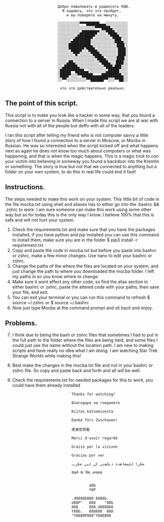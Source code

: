                             Добро пожаловать в радиосеть KQB.
                              Я надеюсь, что это пройдет,
                                и вы поверите на минуту.

                            ░░░░░░░░░░▀▀▀██████▄▄▄░░░░░░░░░░
                            ░░░░░░░░░░░░░░░░░▀▀▀████▄░░░░░░░
                            ░░░░░░░░░░▄███████▀░░░▀███▄░░░░░
                            ░░░░░░░░▄███████▀░░░░░░░▀███▄░░░
                            ░░░░░░▄████████░░░░░░░░░░░███▄░░
                            ░░░░░██████████▄░░░░░░░░░░░███▌░
                            ░░░░░▀█████▀░▀███▄░░░░░░░░░▐███░
                            ░░░░░░░▀█▀░░░░░▀███▄░░░░░░░▐███░
                            ░░░░░░░░░░░░░░░░░▀███▄░░░░░███▌░
                            ░░░░▄██▄░░░░░░░░░░░▀███▄░░▐███░░
                            ░░▄██████▄░░░░░░░░░░░▀███▄███░░░
                            ░█████▀▀████▄▄░░░░░░░░▄█████░░░░
                            ░████▀░░░▀▀█████▄▄▄▄█████████▄░░
                            ░░▀▀░░░░░░░░░▀▀██████▀▀░░░▀▀██░░

                             что это действительно реально.

## The point of this script.

This script is to make you look like a hacker in some way, that you found a connection to a server in Russia.
When I made this script we are at war with Russia not with all of the people but deffo with all of the leaders.

I ran this script after telling my friend who is not computer savvy a little story of how I found a connection to a server in Moscow, or Mocba in Russian. He was so interested when the script kicked off and what happens next as again he does not know too much about computers or what was happening, and that is when the magic happens. This is a magic trick to con your victim into believing in someway you found a backdoor into the Kremlin or something. The story is true but not that we connected to anything but a folder on your own system, to do this in real life could end it fast!

## Instructions.

The steps needed to make this work on your system.
This little bit of code in the file mocba.txt using shell and aliases has to either go into the .bashrc && .zshrc to work.
I am sure someone can make this work using some other way but as for today this is the only way I know.
I believe 100% that this is safe and will not hurt your system.

1.  Check the requirements.txt and make sure that you have the packages installed, if you have python and pip installed you  can use this command to install them, make sure you are in the folder $ pip3 install -r requirement.txt
2.  Copy and paste the code in mocba.txt but before you paste into bashrc or zshrc, make a few minor changes.
    Use nano to edit your bashrc or zshrc.
3.  Change the paths of the where the files are located on your system, and just change the path to where you downloaded the mocba folder. I left my paths in so you know where to change.
4.  Make sure it wont effect any other code, so find the alias section in either bashrc or zshrc, paste the altered code with your paths, then save your file, and exit.
5.  You can exit your terminal or you can run this command to refresh
    $ source ~/.zshrc
    or
    $ source ~/.bashrc
6.  Now just type Mocba at the command prompt and sit back and enjoy.

## Problems.

7.  I think due to being the bash or zshrc files that sometimes I had to put in the full path to the folder where the files are being held, and some files I could just use the name without the location path. I am new to making scripts and have really no idea what I am doing. I am watching Star Trek Strange Worlds while making this!

8.  Best make the changes in the mocba.txt file and not in your bashrc or zshrc file. So copy and paste back and forth and all will be well.

9. Check the requirements.txt for needed packages for this to work, you could have them already installed


                                  Thanks for watching!

                                  Благодаря за гледането

                                  Kiitos katsomisesta

                                  Danke fürs Zuschauen!

                                  感谢您观看

                                  Merci d'avoir regardé

                                  Grazie per la visione

                                  Gracias por ver

                                  شكرا للمشاهدة دیکھنے کے لیے شکریہ

                                  देखने के लिए धन्यवाद  


                                          d8b
                                          Y8P

                                  .d8888b888 8888b.
                                  d88P"   888    "88b
                                  888     888.d888888
                                  Y88b.   888888  888
                                  "Y8888P888"Y888888
